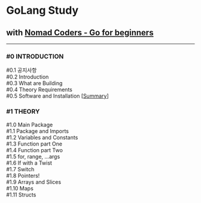 # GoLang Study
## with [Nomad Coders - Go for beginners](https://nomadcoders.co/go-for-beginners "쉽고 빠른 Go 시작하기")

---

### #0 INTRODUCTION
#0.1 공지사항<br/>
#0.2 Introduction<br/>
#0.3 What are Building<br/>
#0.4 Theory Requirements<br/>
#0.5 Software and Installation [[Summary](https://github.com/ningpop/GoLang-Study/blob/master/Summary/%230_INTRODUCTION/%230.5_Software_and_Installation.md)]<br/>

### #1 THEORY
#1.0 Main Package<br/>
#1.1 Package and Imports<br/>
#1.2 Variables and Constants<br/>
#1.3 Function part One<br/>
#1.4 Function part Two<br/>
#1.5 for, range, ...args<br/>
#1.6 If with a Twist<br/>
#1.7 Switch<br/>
#1.8 Pointers!<br/>
#1.9 Arrays and Slices<br/>
#1.10 Maps<br/>
#1.11 Structs<br/>
